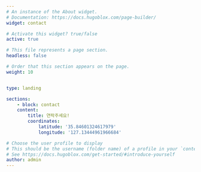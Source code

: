 ```yaml
---
# An instance of the About widget.
# Documentation: https://docs.hugoblox.com/page-builder/
widget: contact

# Activate this widget? true/false
active: true

# This file represents a page section.
headless: false

# Order that this section appears on the page.
weight: 10


type: landing

sections:
    - block: contact
    content:
        title: 연락주세요!
        coordinates:
            latitude: '35.84601324617979'
            longitude: '127.13444961966684'

# Choose the user profile to display
# This should be the username (folder name) of a profile in your `content/authors/` folder.
# See https://docs.hugoblox.com/get-started/#introduce-yourself
author: admin
---
```

